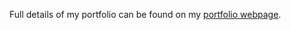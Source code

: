 Full details of my portfolio can be found on my [portfolio webpage](https://ryanmoodyportfolio.github.io/Portfolio/).
